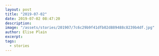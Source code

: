 ```yaml
---
layout: post
title: "2019-07-02"
date: 2019-07-02 08:47:20
description: 
image: "/assets/stories/201907/7c6c29b9f41dfb02d889488c8239b4df.jpg"
author: Elise Plain
excerpt: 
tags: 
  - stories
---
```



<p></p>
